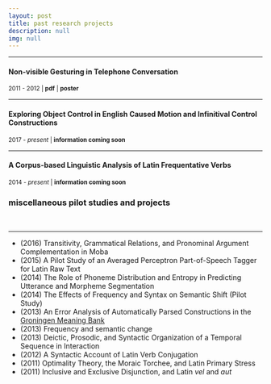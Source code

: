 ```yaml
---
layout: post
title: past research projects
description: null
img: null
---
```


***
<sub></sub>
<h4>Non-visible Gesturing in Telephone Conversation</h4>
<sup>2011 - 2012 | <b>pdf</b> | <b>poster</b></sup>

***
<sub></sub>
<h4>Exploring Object Control in English Caused Motion and Infinitival Control Constructions</h4>
<sup>2017 - <i>present</i> | <b>information coming soon</b></sup>

***
<sub></sub>
<h4>A Corpus-based Linguistic Analysis of Latin Frequentative Verbs</h4>
<sup>2014 - <i>present</i> | <b>information coming soon</b></sup>

<br/>

<h3>miscellaneous pilot studies and projects</h3>
<br>

***
<sub></sub>
- (2016) Transitivity, Grammatical Relations, and Pronominal Argument Complementation in Moba
- (2015) A Pilot Study of an Averaged Perceptron Part-of-Speech Tagger for Latin Raw Text
- (2014) The Role of Phoneme Distribution and Entropy in Predicting Utterance and Morpheme Segmentation
- (2014) The Effects of Frequency and Syntax on Semantic Shift (Pilot Study)
- (2013) An Error Analysis of Automatically Parsed Constructions in the [Groningen Meaning Bank](http://gmb.let.rug.nl/)
- (2013) Frequency and semantic change  
- (2013) Deictic, Prosodic, and Syntactic Organization of a Temporal Sequence in Interaction
- (2012) A Syntactic Account of Latin Verb Conjugation
- (2011) Optimality Theory, the Moraic Torchee, and Latin Primary Stress
- (2011) Inclusive and Exclusive Disjunction, and Latin *vel* and *aut*
